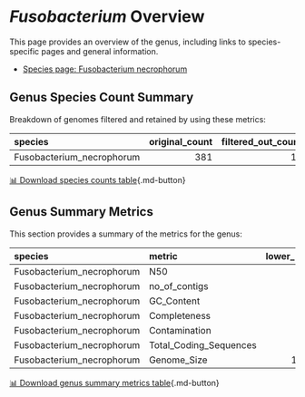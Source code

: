 # *Fusobacterium* Overview
This page provides an overview of the genus, including links to species-specific pages and general information.

- [Species page: Fusobacterium necrophorum](Fusobacterium_necrophorum/index.md)
## Genus Species Count Summary
Breakdown of genomes filtered and retained by using these metrics:

| species                   |   original_count |   filtered_out_count |   final_count |
|:--------------------------|-----------------:|---------------------:|--------------:|
| Fusobacterium_necrophorum |              381 |                   19 |           362 |


[📊 Download species counts table](species_counts.csv){.md-button}
## Genus Summary Metrics
This section provides a summary of the metrics for the genus:

| species                   | metric                 |   lower_bounds |   upper_bounds |
|:--------------------------|:-----------------------|---------------:|---------------:|
| Fusobacterium_necrophorum | N50                    |    38000       |      nan       |
| Fusobacterium_necrophorum | no_of_contigs          |      nan       |      150       |
| Fusobacterium_necrophorum | GC_Content             |       34       |       36       |
| Fusobacterium_necrophorum | Completeness           |       92       |      nan       |
| Fusobacterium_necrophorum | Contamination          |      nan       |        5       |
| Fusobacterium_necrophorum | Total_Coding_Sequences |     1800       |     2500       |
| Fusobacterium_necrophorum | Genome_Size            |        1.9e+06 |        2.4e+06 |


[📊 Download genus summary metrics table](genus_summary_metrics.csv){.md-button}
